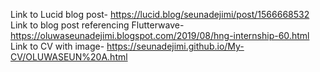 Link to Lucid blog post- https://lucid.blog/seunadejimi/post/1566668532
Link to blog post referencing Flutterwave- https://oluwaseunadejimi.blogspot.com/2019/08/hng-internship-60.html
Link to CV with image- https://seunadejimi.github.io/My-CV/OLUWASEUN%20A.html
